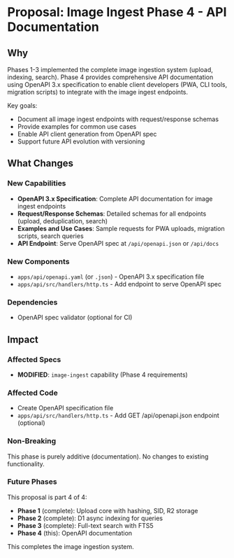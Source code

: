 # Proposal: Image Ingest Phase 4 - API Documentation

## Why

Phases 1-3 implemented the complete image ingestion system (upload, indexing, search). Phase 4 provides comprehensive API documentation using OpenAPI 3.x specification to enable client developers (PWA, CLI tools, migration scripts) to integrate with the image ingest endpoints.

Key goals:
- Document all image ingest endpoints with request/response schemas
- Provide examples for common use cases
- Enable API client generation from OpenAPI spec
- Support future API evolution with versioning

## What Changes

### New Capabilities
- **OpenAPI 3.x Specification**: Complete API documentation for image ingest endpoints
- **Request/Response Schemas**: Detailed schemas for all endpoints (upload, deduplication, search)
- **Examples and Use Cases**: Sample requests for PWA uploads, migration scripts, search queries
- **API Endpoint**: Serve OpenAPI spec at `/api/openapi.json` or `/api/docs`

### New Components
- `apps/api/openapi.yaml` (or `.json`) - OpenAPI 3.x specification file
- `apps/api/src/handlers/http.ts` - Add endpoint to serve OpenAPI spec

### Dependencies
- OpenAPI spec validator (optional for CI)

## Impact

### Affected Specs
- **MODIFIED**: `image-ingest` capability (Phase 4 requirements)

### Affected Code
- Create OpenAPI specification file
- `apps/api/src/handlers/http.ts` - Add GET /api/openapi.json endpoint (optional)

### Non-Breaking
This phase is purely additive (documentation). No changes to existing functionality.

### Future Phases
This proposal is part 4 of 4:
- **Phase 1** (complete): Upload core with hashing, SID, R2 storage
- **Phase 2** (complete): D1 async indexing for queries
- **Phase 3** (complete): Full-text search with FTS5
- **Phase 4** (this): OpenAPI documentation

This completes the image ingestion system.
